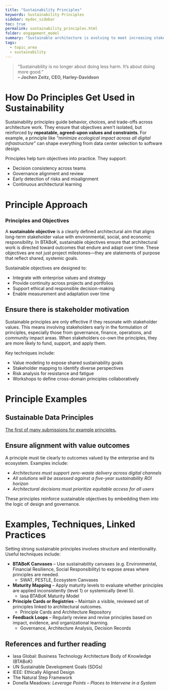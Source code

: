 ```yaml
---
title: "Sustainability Principles"
keywords: Sustainability Principles
sidebar: mydoc_sidebar
toc: true
permalink: sustainability_principles.html
folder: engagement_model
summary: "Sustainable architecture is evolving to meet increasing stakeholder demands and accompanying advances in information technology."
tags: 
  - topic_area
  - sustainability
---
```


> “Sustainability is no longer about doing less harm. It’s about doing more good.”  
> **– Jochen Zeitz, CEO, Harley-Davidson**

# How Do Principles Get Used in Sustainability

Sustainability principles guide behavior, choices, and trade-offs across architecture work. They ensure that objectives aren't isolated, but reinforced by **repeatable, agreed-upon values and constraints**. For example, a principle like *“minimize ecological impact across all digital infrastructure”* can shape everything from data center selection to software design.

Principles help turn objectives into practice. They support:

- Decision consistency across teams  
- Governance alignment and review  
- Early detection of risks and misalignment  
- Continuous architectural learning  

# Principle Approach

### Principles and Objectives

A **sustainable objective** is a clearly defined architectural aim that aligns long-term stakeholder value with environmental, social, and economic responsibility. In BTABoK, sustainable objectives ensure that architectural work is directed toward outcomes that endure and adapt over time. These objectives are not just project milestones—they are statements of purpose that reflect shared, systemic goals.

Sustainable objectives are designed to:

- Integrate with enterprise values and strategy
- Provide continuity across projects and portfolios
- Support ethical and responsible decision-making
- Enable measurement and adaptation over time

## Ensure there is stakeholder motivation

Sustainable principles are only effective if they resonate with stakeholder values. This means involving stakeholders early in the formulation of principles, especially those from governance, finance, operations, and community impact areas. When stakeholders co-own the principles, they are more likely to fund, support, and apply them.

Key techniques include:

- Value modeling to expose shared sustainability goals  
- Stakeholder mapping to identify diverse perspectives  
- Risk analysis for resistance and fatigue  
- Workshops to define cross-domain principles collaboratively  

# Principle Examples

## Sustainable Data Principles

[The first of many submissions for example principles. ](./sustainable_data_principles.md)

## Ensure alignment with value outcomes

A principle must tie clearly to outcomes valued by the enterprise and its ecosystem. Examples include:

- *Architectures must support zero-waste delivery across digital channels*  
- *All solutions will be assessed against a five-year sustainability ROI horizon*  
- *Architectural decisions must prioritize equitable access for all users*  

These principles reinforce sustainable objectives by embedding them into the logic of design and governance.

# Examples, Techniques, Linked Practices

Setting strong sustainable principles involves structure and intentionality. Useful techniques include:

- **BTABoK Canvases** – Use sustainability canvases (e.g. Environmental, Financial Resilience, Social Responsibility) to expose areas where principles are needed.
  - SWAT, PESTLE, Ecosystem Canvases
- **Maturity Mapping** – Apply maturity levels to evaluate whether principles are applied inconsistently (level 1) or systemically (level 5).
  - Iasa BTABoK Maturity Model
- **Principle Cards or Registries** – Maintain a visible, reviewed set of principles linked to architectural outcomes.
  - Principle Cards and Architecture Repository
- **Feedback Loops** – Regularly review and revise principles based on impact, evidence, and organizational learning.
  - Governance, Architecture Analysis, Decision Records

## References and further reading

- Iasa Global: Business Technology Architecture Body of Knowledge (BTABoK)  
- UN Sustainable Development Goals (SDGs)  
- IEEE: Ethically Aligned Design  
- The Natural Step Framework  
- Donella Meadows: *Leverage Points – Places to Intervene in a System*  
